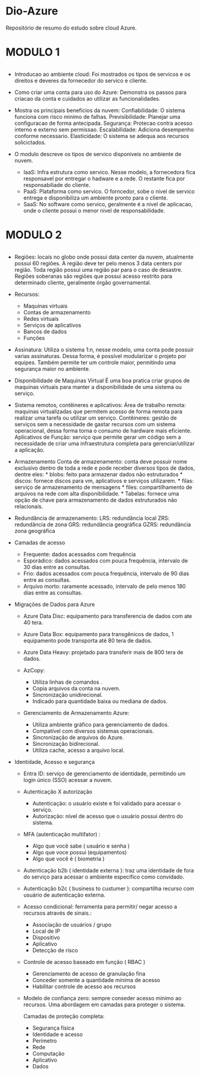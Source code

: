 # Dio-Azure
Repositório de resumo do estudo sobre cloud Azure.

# MODULO 1 <h6>
   - Introducao ao ambiente cloud:
      Foi mostrados os tipos de servicos e os direitos e deveres da fornecedor do servico e cliente.
      
   - Como criar uma conta para uso do Azure:
     Demonstra os passos para criacao da conta e cuidados ao utilizar as funcionalidades.
   
   - Mostra os principais beneficios da nuvem: 
         Confiabilidade: O sistema funciona com risco minimo de falhas.
         Previsibilidade: Planejar uma configuracao de forma antecipada.
         Segurança: Protecao contra acesso interno e externo sem permissao. 
         Escalabilidade: Adiciona desempenho conforme necessario.
         Elasticidade: O sistema se adequa aos recursos solicictados.
   
   - O modulo descreve os tipos de servico disponiveis no ambiente de nuvem.
      * IaaS: Infra estrutura como servico. Nesse modelo, a fornecedora fica responsavel por entregar o hadware e a rede. O restante fica por responsabiliade do cliente.
      * PaaS: Plataforma como servico. O forncedor, sobe o nivel de servico entrega e disponibiliza um ambiente pronto para o cliente.
      * SaaS: No software como servico, geralmente é a nivel de aplicacao, onde o cliente possui o menor nivel de responsabilidade. 

# MODULO 2 <h6>
- Regiões: locais no globo onde possui data center da nuvem, atualmente possui 60 regiões. A região deve ter pelo menos 3 data centers por região. Toda região possui uma região par para o caso de desastre. Regiões soberanas são regiões que possui acesso restrito para determinado cliente, geralmente órgão governamental. 

- Recursos:
	* Maquinas virtuais
	* Contas de armazenamento
	* Redes virtuais
	* Serviços de aplicativos
	* Bancos de dados
	* Funções

- Assinatura:
	Utiliza o sistema 1:n, nesse modelo, uma conta pode possuir varias assinaturas. Dessa forma, é possível modularizar o projeto por equipes. Também permite ter um controle maior, permitindo uma segurança maior no ambiente.

- Disponibilidade de Maquinas Virtual
	É uma boa pratica criar grupos de maquinas virtuais para manter a disponibilidade de uma sistema ou serviço.

- Sistema remotos, contêineres e aplicativos:
	Área de trabalho remota: maquinas virtualizadas que permitem acesso de forma remota para realizar uma tarefa ou utilizar um serviço. 
	Contêineres: gestão de serviços sem a necessidade de gastar recursos com um sistema operacional, dessa forma torna o consumo de hardware mais eficiente.
	Aplicativos de Função: serviço que permite gerar um código sem a necessidade de criar uma infraestrutura completa para gerenciar/utilizar a aplicação.

- Armazenamento
	 Conta de armazenamento: conta deve possuir nome exclusivo dentro de toda a rede e pode receber diversos tipos de dados, dentre eles: 
		* blobs: feito para armazenar dados não estruturados
		* discos: fornece discos para vm, aplicativos e serviços utilizarem.
		* filas:  serviço de armazenamento de mensagens
		* files: compartilhamento de arquivos na rede com alta disponibilidade. 
		* Tabelas: fornece uma opção de chave para armazenamento de dados estruturados não relacionais.  

- Redundância de armazenamento: 
     LRS: redundância local
     ZRS: redundância de zona
     GRS: redundância geográfica
     GZRS: redundância zona geográfica

- Camadas de acesso

	* Frequente: dados acessados com frequência
	* Esporádico: dados acessados com pouca frequência, intervalo de 30 dias entre as consultas.
	* Frio: dados acessados com pouca frequência, intervalo de 90 dias entre as consultas. 
	* Arquivo morto: raramente acessado, intervalo de pelo menos 180 dias entre as consultas.

- Migrações de Dados para Azure
  
	* Azure Data Disc: equipamento para transferencia de dados com ate 40 tera.
	* Azure Data Box: equipamento para transgênicos de dados, 1 equipamento pode transporta até 80 tera de dados.
	* Azure Data Heavy: projetado para transferir mais de 800 tera de dados.
	* AzCopy:
		- Utiliza linhas de comandos .
		- Copia arquivos da conta na nuvem.
		- Sincronização unidirecional.
		- Indicado para quantidade baixa ou mediana de dados.

  	* Gerenciamento de Armazenamento Azure:
		- Utiliza ambiente gráfico para gerenciamento de dados.
		- Compatível com diversos sistemas operacionais.
		- Sincronização de arquivos do Azure.
		- Sincronização bidirecional.
		- Utiliza cache, acesso a arquivo local.
  
 - Identidade, Acesso e segurança

   * Entra ID: serviço de gerenciamento de identidade, permitindo um login único (SSO) acessar a nuvem.

   * Autenticação X autorização
     - Autenticação: o usuário existe e foi validado para acessar o serviço.
     - Autorização: nível de acesso que o usuário possui dentro do sistema.

   * MFA (autenticação multifator) :
     - Algo que você sabe ( usuário e senha )
     - Algo que voce possui (equipamentos)
     - Algo que você é ( biometria ) 

   * Autenticação b2b ( identidade externa ): traz uma identidade de fora do serviço para acessar o ambiente específico como convidado.
     
   * Autenticação b2c ( business to custumer ): compartilha recurso com usuário de autenticação externa.
     
   * Acesso condicional: ferramenta para permitir/ negar acesso a recursos através de sinais.:
     - Associação de usuários / grupo
     - Local de IP
     - Dispositivo 
     - Aplicativo 
     - Detecção de risco

   * Controle de acesso baseado em função ( RBAC )
     - Gerenciamento de acesso de granulação fina
     - Conceder somente a quantidade mínima de acesso
     - Habilitar controle de acesso aos recursos 

   * Modelo de confiança zero: sempre conseder acesso mínimo ao recursos. Uma abordagem em camadas para proteger o sistema.

     Camadas de proteção completa: 
        - Segurança física 
        - Identidade e acesso 
        - Perímetro 
        - Rede 
        - Computação 
        - Aplicativo 
        - Dados 
